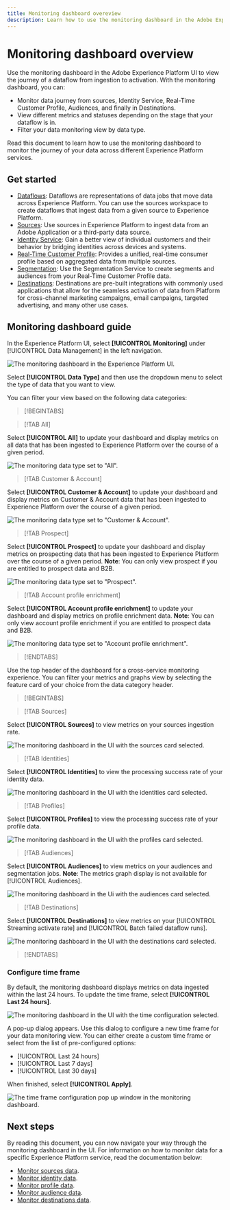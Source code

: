 ```yaml
---
title: Monitoring dashboard overeview
description: Learn how to use the monitoring dashboard in the Adobe Experience Platform UI
---
```

# Monitoring dashboard overview

Use the monitoring dashboard in the Adobe Experience Platform UI to view the journey of a dataflow from ingestion to activation. With the monitoring dashboard, you can:

* Monitor data journey from sources, Identity Service, Real-Time Customer Profile, Audiences, and finally in Destinations.
* View different metrics and statuses depending on the stage that your dataflow is in.
* Filter your data monitoring view by data type.

Read this document to learn how to use the monitoring dashboard to monitor the journey of your data across different Experience Platform services.

## Get started

* [Dataflows](../../../dataflows/home.md): Dataflows are representations of data jobs that move data across Experience Platform. You can use the sources workspace to create dataflows that ingest data from a given source to Experience Platform.
* [Sources](../../home.md): Use sources in Experience Platform to ingest data from an Adobe Application or a third-party data source.
* [Identity Service](../../identity-service/home.md): Gain a better view of individual customers and their behavior by bridging identities across devices and systems.
* [Real-Time Customer Profile](../../profile/home.md): Provides a unified, real-time consumer profile based on aggregated data from multiple sources.
* [Segmentation](../../segmentation/home.md): Use the Segmentation Service to create segments and audiences from your Real-Time Customer Profile data. 
* [Destinations](../../destinations/home.md): Destinations are pre-built integrations with commonly used applications that allow for the seamless activation of data from Platform for cross-channel marketing campaigns, email campaigns, targeted advertising, and many other use cases.

## Monitoring dashboard guide

In the Experience Platform UI, select **[!UICONTROL Monitoring]** under [!UICONTROL Data Management] in the left navigation.

![The monitoring dashboard in the Experience Platform UI.](../assets/ui/monitor-overview/monitoring.png)

Select **[!UICONTROL Data Type]** and then use the dropdown menu to select the type of data that you want to view.

You can filter your view based on the following data categories:

>[!BEGINTABS]

>[!TAB All]

Select **[!UICONTROL All]** to update your dashboard and display metrics on all data that has been ingested to Experience Platform over the course of a given period.

![The monitoring data type set to "All".](../assets/ui/monitor-overview/all.png)

>[!TAB Customer & Account]

Select **[!UICONTROL Customer & Account]** to update your dashboard and display metrics on Customer & Account data that has been ingested to Experience Platform over the course of a given period.

![The monitoring data type set to "Customer & Account".](../assets/ui/monitor-overview/person-account.png)

>[!TAB Prospect]

Select **[!UICONTROL Prospect]** to update your dashboard and display metrics on prospecting data that has been ingested to Experience Platform over the course of a given period. **Note**: You can only view prospect if you are entitled to prospect data and B2B.

![The monitoring data type set to "Prospect".](../assets/ui/monitor-overview/prospect.png)

>[!TAB Account profile enrichment]

Select **[!UICONTROL Account profile enrichment]** to update your dashboard and display metrics on profile enrichment data. **Note**: You can only view account profile enrichment if you are entitled to prospect data and B2B. 

![The monitoring data type set to "Account profile enrichment".](../assets/ui/monitor-overview/account-profile-enrichment.png)

>[!ENDTABS]


Use the top header of the dashboard for a cross-service monitoring experience. You can filter your metrics and graphs view by selecting the feature card of your choice from the data category header.

>[!BEGINTABS]

>[!TAB Sources]

Select **[!UICONTROL Sources]** to view metrics on your sources ingestion rate.

![The monitoring dashboard in the UI with the sources card selected.](../assets/ui/monitor-overview/sources.png)

>[!TAB Identities]

Select **[!UICONTROL Identities]** to view the processing success rate of your identity data.

![The monitoring dashboard in the UI with the identities card selected.](../assets/ui/monitor-overview/identities.png)

>[!TAB Profiles]

Select **[!UICONTROL Profiles]** to view the processing success rate of your profile data.

![The monitoring dashboard in the UI with the profiles card selected.](../assets/ui/monitor-overview/profiles.png)

>[!TAB Audiences]

Select **[!UICONTROL Audiences]** to view metrics on your audiences and segmentation jobs. **Note**: The metrics graph display is not available for [!UICONTROL Audiences].

![The monitoring dashboard in the Ui with the audiences card selected.](../assets/ui/monitor-overview/audiences.png)

>[!TAB Destinations]

Select **[!UICONTROL Destinations]** to view metrics on your [!UICONTROL Streaming activate rate] and [!UICONTROL Batch failed dataflow runs].

![The monitoring dashboard in the UI with the destinations card selected.](../assets/ui/monitor-overview/destinations.png)

>[!ENDTABS]

### Configure time frame

By default, the monitoring dashboard displays metrics on data ingested within the last 24 hours. To update the time frame, select **[!UICONTROL Last 24 hours]**.

![The monitoring dashboard in the UI with the time configuration selected.](../assets/ui/monitor-overview/select-time.png)

A pop-up dialog appears. Use this dialog to configure a new time frame for your data monitoring view. You can either create a custom time frame or select from the list of pre-configured options:

* [!UICONTROL Last 24 hours]
* [!UICONTROL Last 7 days]
* [!UICONTROL Last 30 days]

When finished, select **[!UICONTROL Apply]**.

![The time frame configuration pop up window in the monitoring dashboard.](../assets/ui/monitor-overview/update-time.png)

<!-- ### Filter metrics table

* Select [!UICONTROL Sources] to view metrics based on the sources that were used to ingest data.
* Select [!UICONTROL Dataflows] to view metrics based on all dataflows.
* Select [!UICONTROL Show failures only] to update your view and display only failed ingestion jobs filtered by either source or dataflow.
* You can further filter your view by using the [!UICONTROL My sources] dropdown menu. Use the dropdown menu to filter your view by category. Alternatively, you can select [!UICONTROL All sources] to display metrics on all or sources, or select [!UICONTROL My sources] to display only the sources that you have a corresponding account with. -->

## Next steps

By reading this document, you can now navigate your way through the monitoring dashboard in the UI. For information on how to monitor data for a specific Experience Platform service, read the documentation below:

* [Monitor sources data](monitor-sources.md).
* [Monitor identity data](monitor-identities.md).
* [Monitor profile data](monitor-profiles.md).
* [Monitor audience data](monitor-segments.md).
* [Monitor destinations data](monitor-destinations.md).